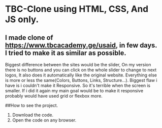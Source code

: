 # TBC-Clone using HTML, CSS, And JS only.

## I made clone of https://www.tbcacademy.ge/usaid, in few days. I tried to make it as similar as possible.

Biggest difference between the sites would be the slider, On my version there is no buttons and you can click on the whole slider to change to next logos, It also does it automatically like the original website. Everything else is more or less the same(Colors, Buttons, Links, Structure...). 
Biggest flaw i have is i couldn't make it Responsive. So it's terrible when the screen is smaller. If i did it again my main goal would be to make it responsive probably would have used grid or flexbox more.

##How to see the project.

1. Download the code.
2. Open the code on any browser.
